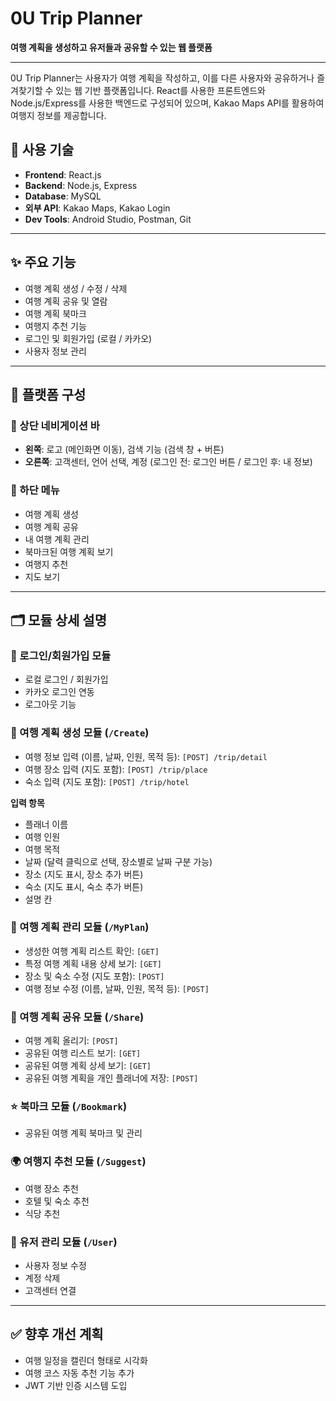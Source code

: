# 0U Trip Planner

**여행 계획을 생성하고 유저들과 공유할 수 있는 웹 플랫폼**

---

0U Trip Planner는 사용자가 여행 계획을 작성하고, 이를 다른 사용자와 공유하거나 즐겨찾기할 수 있는 웹 기반 플랫폼입니다. React를 사용한 프론트엔드와 Node.js/Express를 사용한 백엔드로 구성되어 있으며, Kakao Maps API를 활용하여 여행지 정보를 제공합니다.

## 📌 사용 기술

- **Frontend**: React.js
- **Backend**: Node.js, Express
- **Database**: MySQL
- **외부 API**: Kakao Maps, Kakao Login
- **Dev Tools**: Android Studio, Postman, Git

---

## ✨ 주요 기능

- 여행 계획 생성 / 수정 / 삭제
- 여행 계획 공유 및 열람
- 여행 계획 북마크
- 여행지 추천 기능
- 로그인 및 회원가입 (로컬 / 카카오)
- 사용자 정보 관리

---

## 🧭 플랫폼 구성

### 🔹 상단 네비게이션 바
- **왼쪽**: 로고 (메인화면 이동), 검색 기능 (검색 창 + 버튼)
- **오른쪽**: 고객센터, 언어 선택, 계정 (로그인 전: 로그인 버튼 / 로그인 후: 내 정보)

### 🔹 하단 메뉴
- 여행 계획 생성
- 여행 계획 공유
- 내 여행 계획 관리
- 북마크된 여행 계획 보기
- 여행지 추천
- 지도 보기

---

## 🗂️ 모듈 상세 설명

### 🔐 로그인/회원가입 모듈
- 로컬 로그인 / 회원가입
- 카카오 로그인 연동
- 로그아웃 기능

### 📝 여행 계획 생성 모듈 (`/Create`)
- 여행 정보 입력 (이름, 날짜, 인원, 목적 등): `[POST] /trip/detail`
- 여행 장소 입력 (지도 포함): `[POST] /trip/place`
- 숙소 입력 (지도 포함): `[POST] /trip/hotel`

**입력 항목**
- 플래너 이름
- 여행 인원
- 여행 목적
- 날짜 (달력 클릭으로 선택, 장소별로 날짜 구분 가능)
- 장소 (지도 표시, 장소 추가 버튼)
- 숙소 (지도 표시, 숙소 추가 버튼)
- 설명 칸

### 📂 여행 계획 관리 모듈 (`/MyPlan`)
- 생성한 여행 계획 리스트 확인: `[GET]`
- 특정 여행 계획 내용 상세 보기: `[GET]`
- 장소 및 숙소 수정 (지도 포함): `[POST]`
- 여행 정보 수정 (이름, 날짜, 인원, 목적 등): `[POST]`

### 🔄 여행 계획 공유 모듈 (`/Share`)
- 여행 계획 올리기: `[POST]`
- 공유된 여행 리스트 보기: `[GET]`
- 공유된 여행 계획 상세 보기: `[GET]`
- 공유된 여행 계획을 개인 플래너에 저장: `[POST]`

### ⭐ 북마크 모듈 (`/Bookmark`)
- 공유된 여행 계획 북마크 및 관리

### 🌍 여행지 추천 모듈 (`/Suggest`)
- 여행 장소 추천
- 호텔 및 숙소 추천
- 식당 추천

### 👤 유저 관리 모듈 (`/User`)
- 사용자 정보 수정
- 계정 삭제
- 고객센터 연결

---

## ✅ 향후 개선 계획
- 여행 일정을 캘린더 형태로 시각화
- 여행 코스 자동 추천 기능 추가
- JWT 기반 인증 시스템 도입
